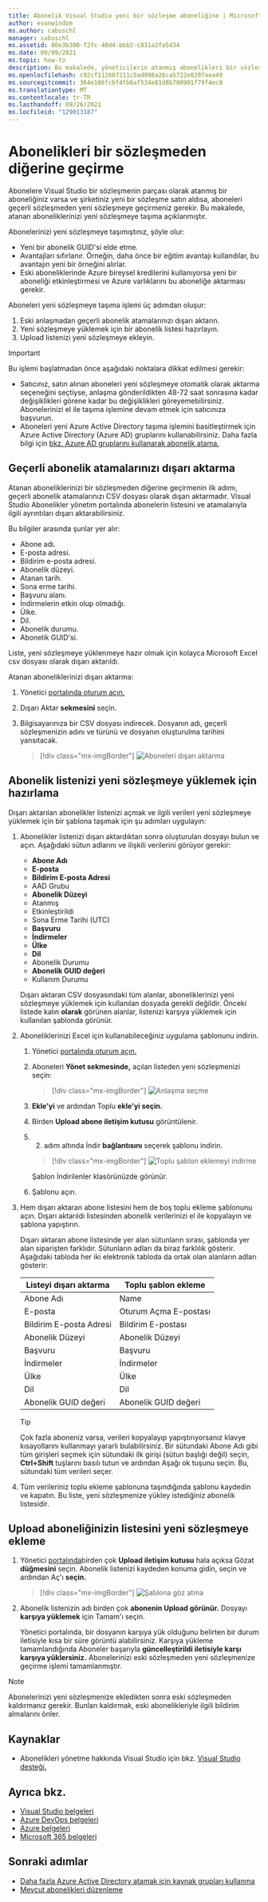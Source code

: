 ```yaml
---
title: Abonelik Visual Studio yeni bir sözleşme aboneliğine | Microsoft Docs
author: evanwindom
ms.author: cabuschl
manager: cabuschl
ms.assetid: 80e3b300-f2fc-40d4-bbb2-c831a2fa5d34
ms.date: 09/09/2021
ms.topic: how-to
description: Bu makalede, yöneticilerin atanmış abonelikleri bir sözleşmeden diğerine nasıl geçirebilirsiniz?
ms.openlocfilehash: c92cf112607211c5ad998a26ca5722e8207aea49
ms.sourcegitcommit: 364e106fcbf4fb6af534e81d8b700901f79f4ec8
ms.translationtype: MT
ms.contentlocale: tr-TR
ms.lasthandoff: 09/26/2021
ms.locfileid: "129013187"
---
```

# <a name="migrate-subscriptions-from-one-agreement-to-another"></a>Abonelikleri bir sözleşmeden diğerine geçirme
Abonelere Visual Studio bir sözleşmenin parçası olarak atanmış bir aboneliğiniz varsa ve şirketiniz yeni bir sözleşme satın aldısa, aboneleri geçerli sözleşmeden yeni sözleşmeye geçirmeniz gerekir. Bu makalede, atanan aboneliklerinizi yeni sözleşmeye taşıma açıklanmıştır.  

Abonelerinizi yeni sözleşmeye taşımıştınız, şöyle olur:
- Yeni bir abonelik GUID'si elde etme.
- Avantajları sıfırlanır. Örneğin, daha önce bir eğitim avantajı kullandılar, bu avantajın yeni bir örneğini alırlar. 
- Eski aboneliklerinde Azure bireysel kredilerini kullanıyorsa yeni bir aboneliği etkinleştirmesi ve Azure varlıklarını bu aboneliğe aktarması gerekir. 

Aboneleri yeni sözleşmeye taşıma işlemi üç adımdan oluşur:
1. Eski anlaşmadan geçerli abonelik atamalarınızı dışarı aktarın. 
2. Yeni sözleşmeye yüklemek için bir abonelik listesi hazırlayın. 
3. Upload listenizi yeni sözleşmeye ekleyin.

> [!IMPORTANT]
> Bu işlemi başlatmadan önce aşağıdaki noktalara dikkat edilmesi gerekir:
> - Satıcınız, satın alınan aboneleri yeni sözleşmeye otomatik olarak aktarma seçeneğini seçtiyse, anlaşma gönderildikten 48-72 saat sonrasına kadar değişiklikleri görene kadar bu değişiklikleri göreyemebilirsiniz. Abonelerinizi el ile taşıma işlemine devam etmek için satıcınıza başvurun.  
> - Aboneleri yeni Azure Active Directory taşıma işlemini basitleştirmek için Azure Active Directory (Azure AD) gruplarını kullanabilirsiniz. Daha fazla bilgi için [bkz. Azure AD gruplarını kullanarak abonelik atama.](assign-azure-ad.md)

## <a name="export-your-current-subscription-assignments"></a>Geçerli abonelik atamalarınızı dışarı aktarma
Atanan aboneliklerinizi bir sözleşmeden diğerine geçirmenin ilk adımı, geçerli abonelik atamalarınızı CSV dosyası olarak dışarı aktarmadır. Visual Studio Abonelikler yönetim portalında abonelerin listesini ve atamalarıyla ilgili ayrıntıları dışarı aktarabilirsiniz. 

Bu bilgiler arasında şunlar yer alır: 
- Abone adı.
- E-posta adresi. 
- Bildirim e-posta adresi. 
- Abonelik düzeyi.
- Atanan tarih.
- Sona erme tarihi.
- Başvuru alanı.
- İndirmelerin etkin olup olmadığı.
- Ülke. 
- Dil.
- Abonelik durumu.
- Abonelik GUID'si.

Liste, yeni sözleşmeye yüklenmeye hazır olmak için kolayca Microsoft Excel csv dosyası olarak dışarı aktarıldı.

Atanan aboneliklerinizi dışarı aktarma:
1. Yönetici [portalında oturum açın.](https://manage.visualstudio.com)
2. Dışarı Aktar **sekmesini** seçin.
3. Bilgisayarınıza bir CSV dosyası indirecek. Dosyanın adı, geçerli sözleşmenizin adını ve türünü ve dosyanın oluşturulma tarihini yansıtacak.  

   > [!div class="mx-imgBorder"]
   > ![Aboneleri dışarı aktarma](_img/exporting-subscriptions/exporting-subscriptions.png "Atanan aboneliklerin listesini indirmek için Dışarı Aktar düğmesini gösteren ekran görüntüsü.")

## <a name="prepare-your-subscription-list-for-upload-to-the-new-agreement"></a>Abonelik listenizi yeni sözleşmeye yüklemek için hazırlama
Dışarı aktarılan abonelikler listenizi açmak ve ilgili verileri yeni sözleşmeye yüklemek için bir şablona taşımak için şu adımları uygulayın:
1. Abonelikler listenizi dışarı aktardıktan sonra oluşturulan dosyayı bulun ve açın. Aşağıdaki sütun adlarını ve ilişkili verilerini görüyor gerekir:
   - **Abone Adı**
   - **E-posta**
   - **Bildirim E-posta Adresi**
   - AAD Grubu 
   - **Abonelik Düzeyi**
   - Atanmış
   - Etkinleştirildi 
   - Sona Erme Tarihi (UTC)
   - **Başvuru**
   - **İndirmeler**
   - **Ülke**
   - **Dil**
   - Abonelik Durumu
   - **Abonelik GUID değeri**
   - Kullanım Durumu
 
   Dışarı aktaran CSV dosyasındaki tüm alanlar, aboneliklerinizi yeni sözleşmeye yüklemek için kullanılan dosyada gerekli değildir. Önceki listede kalın **olarak** görünen alanlar, listenizi karşıya yüklemek için kullanılan şablonda görünür. 

2. Aboneliklerinizi Excel için kullanabileceğiniz uygulama şablonunu indirin.  
   1. Yönetici [portalında oturum açın.](https://manage.visualstudio.com)
   1. Aboneleri **Yönet sekmesinde,** açılan listeden yeni sözleşmenizi seçin:
      > [!div class="mx-imgBorder"]
      > ![Anlaşma seçme](_img/migrate-subscriptions/choose-agreement.png "Yeni sözleşmeyi seçmek için açılan listeyi gösteren ekran görüntüsü.")
   1. **Ekle'yi** ve ardından Toplu **ekle'yi seçin.**
   1. Birden **Upload abone iletişim kutusu** görüntülenir.  
   1. 2. adım altında İndir **bağlantısını** seçerek şablonu indirin. 
      > [!div class="mx-imgBorder"]
      > ![Toplu şablon eklemeyi indirme](_img/migrate-subscriptions/download-template.png "İndir düğmesini gösteren ekran görüntüsü.")
   
      Şablon İndirilenler klasörünüzde görünür.  
   1. Şablonu açın.

3. Hem dışarı aktaran abone listesini hem de boş toplu ekleme şablonunu açın. Dışarı aktarıldı listesinden abonelik verilerinizi el ile kopyalayın ve şablona yapıştırın. 

    Dışarı aktaran abone listesinde yer alan sütunların sırası, şablonda yer alan siparişten farklıdır. Sütunların adları da biraz farklılık gösterir. Aşağıdaki tabloda her iki elektronik tabloda da ortak olan alanların adları gösterir:

   | Listeyi dışarı aktarma                | Toplu şablon ekleme  |
   |----------------------------|--------------------|
   | Abone Adı            | Name               |
   | E-posta                      | Oturum Açma E-postası      |
   | Bildirim E-posta Adresi | Bildirim E-postası |
   | Abonelik Düzeyi         | Abonelik Düzeyi |
   | Başvuru                  | Başvuru          |
   | İndirmeler                  | İndirmeler          |
   | Ülke                    | Ülke            |
   | Dil                   | Dil           |
   | Abonelik GUID değeri          | Abonelik GUID değeri  |

   > [!TIP]
   > Çok fazla aboneniz varsa, verileri kopyalayıp yapıştırıyorsanız klavye kısayollarını kullanmayı yararlı bulabilirsiniz. Bir sütundaki Abone Adı gibi tüm girişleri seçmek için sütundaki ilk girişi (sütun başlığı değil) seçin, **Ctrl+Shift** tuşlarını basılı tutun ve ardından Aşağı ok tuşunu seçin. Bu, sütundaki tüm verileri seçer.  

4. Tüm verileriniz toplu ekleme şablonuna taşındığında şablonu kaydedin ve kapatın. Bu liste, yeni sözleşmenize yükley istediğiniz abonelik listesidir.

## <a name="upload-your-subscription-list-to-the-new-agreement"></a>Upload aboneliğinizin listesini yeni sözleşmeye ekleme
1.  Yönetici [portalında](https://manage.visualstudio.com)birden çok **Upload iletişim kutusu** hala açıksa Gözat **düğmesini** seçin. Abonelik listenizi kaydeden konuma gidin, seçin ve ardından Aç'ı **seçin.**  
    > [!div class="mx-imgBorder"]
    > ![Şablona göz atma](_img/migrate-subscriptions/browse-template.png "Birden çok abone iletişim kutusundaki Gözat düğmesini Upload ekran görüntüsü.")
1. Abonelik listenizin adı birden çok **abonenin Upload görünür.** Dosyayı **karşıya yüklemek** için Tamam'ı seçin. 
 
   Yönetici portalında, bir dosyanın karşıya yük olduğunu belirten bir durum iletisiyle kısa bir süre görüntü alabilirsiniz. Karşıya yükleme tamamlandığında Aboneler başarıyla **güncelleştirildi iletisiyle karşı karşıya yüklersiniz.**
Abonelerinizi eski sözleşmeden yeni sözleşmenize geçirme işlemi tamamlanmıştır.  
> [!NOTE]
> Abonelerinizi yeni sözleşmenize ekledikten sonra eski sözleşmeden kaldırmanız gerekir. Bunları kaldırmak, eski abonelikleriyle ilgili bildirim almalarını önler.

## <a name="resources"></a>Kaynaklar
- Abonelikleri yönetme hakkında Visual Studio için bkz. [Visual Studio desteği.](https://aka.ms/vsadminhelp)

## <a name="see-also"></a>Ayrıca bkz.
- [Visual Studio belgeleri](/visualstudio/)
- [Azure DevOps belgeleri](/azure/devops/)
- [Azure belgeleri](/azure/)
- [Microsoft 365 belgeleri](/microsoft-365/)

## <a name="next-steps"></a>Sonraki adımlar
- [Daha fazla Azure Active Directory atamak için kaynak grupları kullanma](assign-azure-ad.md)
- [Mevcut abonelikleri düzenleme](edit-license.md)
